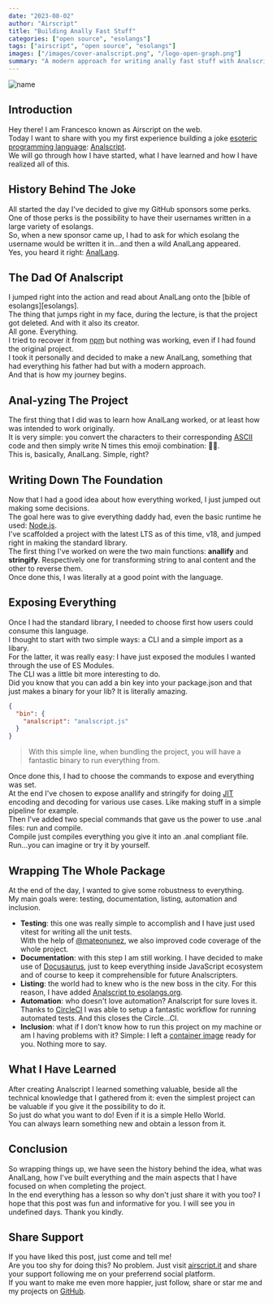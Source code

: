 ```yaml
---
date: "2023-08-02"
author: "Airscript"
title: "Building Anally Fast Stuff"
categories: ["open source", "esolangs"]
tags: ["airscript", "open source", "esolangs"]
images: ["/images/cover-analscript.png", "/logo-open-graph.png"]
summary: "A modern approach for writing anally fast stuff with Analscript."
---
```


![name](/images/cover-analscript.png#center)

## Introduction
Hey there! I am Francesco known as Airscript on the web.  
Today I want to share with you my first experience building a joke [esoteric programming language][esolangs-org]: [Analscript](https://github.com/airscripts/analscript).  
We will go through how I have started, what I have learned and how I have realized all of this.

## History Behind The Joke
All started the day I've decided to give my GitHub sponsors some perks.  
One of those perks is the possibility to have their usernames written in a large variety of esolangs.  
So, when a new sponsor came up, I had to ask for which esolang the username would be written it in...and then a wild AnalLang appeared.  
Yes, you heard it right: [AnalLang][anallang].  

## The Dad Of Analscript
I jumped right into the action and read about AnalLang onto the [bible of esolangs][esolangs].  
The thing that jumps right in my face, during the lecture, is that the project got deleted. And with it also its creator.  
All gone. Everything.  
I tried to recover it from [npm][npm-js] but nothing was working, even if I had found the original project.  
I took it personally and decided to make a new AnalLang, something that had everything his father had but with a modern approach.  
And that is how my journey begins.  

## Anal-yzing The Project
The first thing that I did was to learn how AnalLang worked, or at least how was intended to work originally.  
It is very simple: you convert the characters to their corresponding [ASCII][ascii] code and then simply write N times this emoji combination: 🍑🍆.  
This is, basically, AnalLang. Simple, right?

## Writing Down The Foundation
Now that I had a good idea about how everything worked, I just jumped out making some decisions.  
The goal here was to give everything daddy had, even the basic runtime he used: [Node.js][node-js].  
I've scaffolded a project with the latest LTS as of this time, v18, and jumped right in making the standard library.  
The first thing I've worked on were the two main functions: **anallify** and **stringify**. Respectively one for transforming string to anal content and the other to reverse them.  
Once done this, I was literally at a good point with the language.

## Exposing Everything
Once I had the standard library, I needed to choose first how users could consume this language.  
I thought to start with two simple ways: a CLI and a simple import as a libary.  
For the latter, it was really easy: I have just exposed the modules I wanted through the use of ES Modules.  
The CLI was a little bit more interesting to do.  
Did you know that you can add a bin key into your package.json and that just makes a binary for your lib? It is literally amazing.

```json
{
  "bin": {
    "analscript": "analscript.js"
  }
}
```
> With this simple line, when bundling the project, you will have a fantastic binary to run everything from.  

Once done this, I had to choose the commands to expose and everything was set.  
At the end I've chosen to expose anallify and stringify for doing [JIT][jit] encoding and decoding for various use cases. Like making stuff in a simple pipeline for example.  
Then I've added two special commands that gave us the power to use .anal files: run and compile.  
Compile just compiles everything you give it into an .anal compliant file. Run...you can imagine or try it by yourself.  

## Wrapping The Whole Package
At the end of the day, I wanted to give some robustness to everything.  
My main goals were: testing, documentation, listing, automation and inclusion.  
- **Testing**: this one was really simple to accomplish and I have just used vitest for writing all the unit tests.  
With the help of [@mateonunez][mateo-nunez], we also improved code coverage of the whole project.  
- **Documentation**: with this step I am still working. I have decided to make use of [Docusaurus][docusaurus], just to keep everything inside JavaScript ecosystem and of course to keep it comprehensible for future Analscripters.
- **Listing**: the world had to knew who is the new boss in the city. For this reason, I have added [Analscript to esolangs.org][esolangs-analscript].
- **Automation**: who doesn't love automation? Analscript for sure loves it. Thanks to [CircleCI][circleci] I was able to setup a fantastic workflow for running automated tests. And this closes the Circle...CI.  
- **Inclusion**: what if I don't know how to run this project on my machine or am I having problems with it? Simple: I left a [container image][docker-hub-analscript] ready for you. Nothing more to say.  

## What I Have Learned
After creating Analscript I learned something valuable, beside all the technical knowledge that I gathered from it: even the simplest project can be valuable if you give it the possibility to do it.  
So just do what you want to do! Even if it is a simple Hello World.  
You can always learn something new and obtain a lesson from it.

## Conclusion
So wrapping things up, we have seen the history behind the idea, what was AnalLang, how I've built everything and the main aspects that I have focused on when completing the project.  
In the end everything has a lesson so why don't just share it with you too?
I hope that this post was fun and informative for you. I will see you in undefined days. Thank you kindly.

## Share Support
If you have liked this post, just come and tell me!  
Are you too shy for doing this? No problem. Just visit [airscript.it][airscript-it] and share your support following me on your preferrend social platform.  
If you want to make me even more happier, just follow, share or star me and my projects on [GitHub][github].

[node-js]: https://nodejs.org
[npm-js]: https://npmjs.com
[circleci]: https://circleci.com
[docusaurus]: https://docusaurus.io/
[airscript-it]: https://airscript.it
[esolangs-org]: https://esolangs.org
[github]: https://github.com/airscripts
[ascii]: https://en.wikipedia.org/wiki/ASCII
[mateo-nunez]: https://github.com/mateonunez
[anallang]: https://esolangs.org/wiki/AnalLang
[jit]: https://en.wikipedia.org/wiki/Lean_manufacturing
[esolangs-analscript]: https://esolangs.org/wiki/Analscript
[esolang]: https://esolangs.org/wiki/Esoteric_programming_language
[docker-hub-analscript]: https://hub.docker.com/r/airscript/analscript
[javascript-modules]: https://developer.mozilla.org/en-US/docs/Web/JavaScript/Guide/Modules

